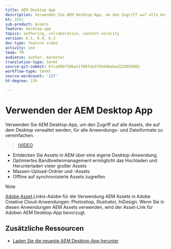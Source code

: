```yaml
---
title: AEM Desktop App
description: Verwenden Sie AEM Desktop-App, um den Zugriff auf alle Assets, die auf dem Desktop verwaltet werden, für alle Anwendungs- und Dateiformate zu vereinfachen.
kt: 2551
sub-product: Assets
feature: desktop-app
topics: authoring, collaboration, content-velocity
version: 6.5, 6.4, 6.3
doc-type: feature video
activity: use
team: TM
audience: author, marketer
translation-type: tm+mt
source-git-commit: 67ca08bf386a217807da3755d46abed225050d02
workflow-type: tm+mt
source-wordcount: '137'
ht-degree: 13%

---
```



# Verwenden der AEM Desktop App

Verwenden Sie AEM Desktop-App, um den Zugriff auf alle Assets, die auf dem Desktop verwaltet werden, für alle Anwendungs- und Dateiformate zu vereinfachen.

>[!VIDEO](https://video.tv.adobe.com/v/28868/?quality=12&learn=on)

+ Entdecken Sie Assets in AEM über eine eigene Desktop-Anwendung.
+ Optimiertes Bandbreitenmanagement ermöglicht das Hochladen und Herunterladen vieler großer Assets
+ Massen-Upload-Ordner und -Assets
+ Offline auf synchronisierte Assets zugreifen

>[!NOTE]
>
> [Adobe Asset ](./adobe-asset-link.md) Linkis-Adobe für die Verwendung AEM Assets in Adobe Creative Cloud-Anwendungen: Photoshop, Illustrator, InDesign. Wenn Sie in diesen Anwendungen AEM Assets verwenden, wird der Asset-Link für Adoben AEM Desktop-App bevorzugt.

## Zusätzliche Ressourcen

+ [Laden Sie die neueste AEM Desktop-App herunter](https://docs.adobe.com/content/help/en/experience-manager-desktop-app/using/release-notes.html)
